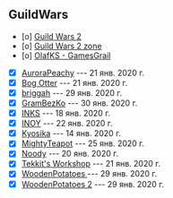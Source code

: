 ## GuildWars

- [o] [Guild Wars 2  ](https://www.youtube.com/channel/UCP_FgMqOxp_VsM0UfrL-DxA)
- [o] [Guild Wars 2 zone](https://www.youtube.com/channel/UCbHDzLNUyu_HT7nRSNjriUA)
- [o] [OlafKS - GamesGrail](https://www.youtube.com/channel/UCRn-m-2nlUUWtBkPb4gRdTg)

- [x] [AuroraPeachy](https://www.youtube.com/channel/UCrzoluANZlhi24mlQVouTmg) --- 21 янв. 2020 г.
- [x] [Bog Otter](https://www.youtube.com/channel/UCSzOtbN2xTsI8aQPM2sMmpQ) --- 21 янв. 2020 г.
- [x] [briggah](https://www.youtube.com/channel/UCwtjGb3GIIiQFqh6qSjCLQQ) --- 29 янв. 2020 г.
- [x] [GramBezKo](https://www.youtube.com/channel/UCvVWKyIfDQytP4E59A3UXUg) --- 30 янв. 2020 г.
- [x] [INKS](https://www.youtube.com/channel/UCbVGUvx_9SuAYrgJOzBYT7Q) --- 18 янв. 2020 г.
- [x] [INOY](https://www.youtube.com/channel/UCSoOx7NVJFnolqUwXZ2ghxQ) --- 22 янв. 2020 г.
- [x] [Kyosika](https://www.youtube.com/channel/UCdg2omrlUUYx_tnyIgNiJSg) --- 14 янв. 2020 г.
- [x] [MightyTeapot](https://www.youtube.com/channel/UCWXo84TV1a6XJZcDOuq6zaQ) --- 25 янв. 2020 г.
- [x] [Noody](https://www.youtube.com/channel/UC-QH304zT3qOQ2PKrFmngSQ) --- 20 янв. 2020 г.
- [x] [Tekkit's Workshop](https://www.youtube.com/channel/UC0Feu7AF3QW-WvqRAgs1ycw) --- 21 янв. 2020 г.
- [x] [WoodenPotatoes  ](https://www.youtube.com/channel/UCYUY9_i44IDNOs_Ja815mlA) --- 29 янв. 2020 г.
- [x] [WoodenPotatoes 2](https://www.youtube.com/channel/UC07_U_mN9-gljJkwcGbifcQ) --- 29 янв. 2020 г.

